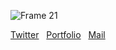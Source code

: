 ![Frame 21](https://user-images.githubusercontent.com/92092946/200178934-9872b5d9-a30f-45a3-bfb6-da90aa3b647a.png)


[Twitter](https://twitter.com/AntonStalli) &nbsp;
[Portfolio](https://www.antonstallboerger.com/) &nbsp;
[Mail](mailto:anton@stallboerger.de)

